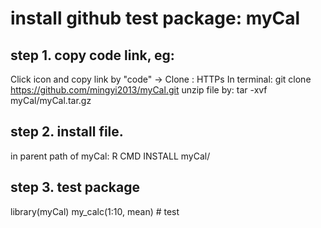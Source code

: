 # install github test package: myCal
## step 1. copy code link, eg:
 Click icon and copy link by "code" -> Clone : HTTPs 
 In terminal:
 git clone https://github.com/mingyi2013/myCal.git
 unzip file by: tar -xvf myCal/myCal.tar.gz

## step 2. install file.
in parent path of myCal:
R CMD INSTALL myCal/

## step 3. test package
library(myCal)
my_calc(1:10, mean) # test
